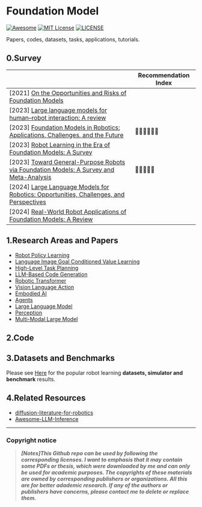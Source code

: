 # Foundation Model

[![Awesome](https://awesome.re/badge.svg)](https://awesome.re) [![MIT License](https://img.shields.io/badge/license-MIT-green.svg)](https://opensource.org/licenses/MIT) [![LICENSE](https://img.shields.io/badge/license-Anti%20996-blue.svg)](https://github.com/996icu/996.ICU/blob/master/LICENSE)

Papers, codes, datasets, tasks, applications, tutorials.



## 0.Survey

|                                                              | Recommendation Index                       |
| ------------------------------------------------------------ | ------------------------------------------ |
| [2021] [On the Opportunities and Risks of Foundation Models](https://arxiv.org/abs/2108.07258) |                                            |
| [2023] [Large language models for human–robot interaction: A review](https://www.sciencedirect.com/science/article/pii/S2667379723000451) |                                            |
| [2023] [Foundation Models in Robotics: Applications, Challenges, and the Future](https://arxiv.org/abs/2312.07843) | :star2::star2::star2::star2::star2::star2: |
| [2023] [Robot Learning in the Era of Foundation Models: A Survey](https://arxiv.org/abs/2311.14379) |                                            |
| [2023] [Toward General-Purpose Robots via Foundation Models: A Survey and Meta-Analysis](https://arxiv.org/abs/2312.08782) | :star2::star2::star2::star2::star2:        |
| [2024] [Large Language Models for Robotics: Opportunities, Challenges, and Perspectives](https://arxiv.org/abs/2401.04334) |                                            |
| [2024] [Real-World Robot Applications of Foundation Models: A Review](https://arxiv.org/abs/2402.05741) |                                            |



## 1.Research Areas and Papers

- [Robot Policy Learning](https://github.com/Evan-wyl/Robot-Learning/blob/master/fm/papers/rpl.md)
- [Language Image Goal Conditioned Value Learning](https://github.com/Evan-wyl/Robot-Learning/blob/master/fm/papers/ligcvl.md)
- [High-Level Task Planning](https://github.com/Evan-wyl/Robot-Learning/blob/master/fm/papers/hltp.md)
- [LLM-Based Code Generation](https://github.com/Evan-wyl/Robot-Learning/blob/master/fm/papers/llmcg.md)
- [Robotic Transformer](https://github.com/Evan-wyl/Robot-Learning/blob/master/fm/papers/rt.md)
- [Vision Language Action](https://github.com/Evan-wyl/Robot-Learning/blob/master/fm/papers/vla.md)
- [Embodied AI](https://github.com/Evan-wyl/Robot-Learning/blob/master/fm/papers/ea.md)
- [Agents](https://github.com/Evan-wyl/Robot-Learning/blob/master/fm/papers/agents.md)
- [Large Language Model](https://github.com/Evan-wyl/Robot-Learning/blob/master/fm/papers/llm.md)
- [Perception](https://github.com/Evan-wyl/Robot-Learning/blob/master/fm/papers/perception.md)
- [Multi-Modal Large Model](https://github.com/Evan-wyl/Robot-Learning/blob/master/fm/papers/multi-modal-lagre-model.md)



## 2.Code





## 3.Datasets and Benchmarks

Please see [Here](https://github.com/Evan-wyl/Robot-Learning/tree/master/ei/data) for the popular robot learning **datasets, simulator and benchmark** results.



## 4.Related Resources

- [diffusion-literature-for-robotics](https://github.com/mbreuss/diffusion-literature-for-robotics)
- [Awesome-LLM-Inference](https://github.com/DefTruth/Awesome-LLM-Inference)



------

### Copyright notice

> ***[Notes]This Github repo can be used by following the corresponding licenses. I want to emphasis that it may contain some PDFs or thesis, which were downloaded by me and can only be used for academic purposes. The copyrights of these materials are owned by corresponding publishers or organizations. All this are for better adademic research. If any of the authors or publishers have concerns, please contact me to delete or replace them.***